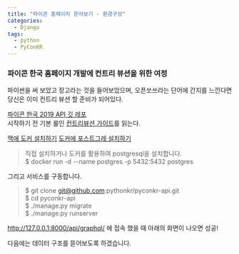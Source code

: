```yaml
---
title: "파이콘 홈페이지 뜯어보기 - 환경구성"
categories:
  - Django
tags:
  - python
  - PyConKR
---
```


### 파이콘 한국 홈페이지 개발에 컨트리 뷰션을 위한 여정

파이썬을 써 보았고 장고라는 것을 들어보았으며, 오픈쏘쓰라는 단어에 간지를 느낀다면 당신은 이미 컨트리 뷰션 할 준비가 되어있다.  

[파이콘 한국 2019 API 깃 레포](https://github.com/pythonkr/pyconkr-api)  
시작하기 전 기본 룰인 [컨트리뷰션 가이드](https://github.com/pythonkr/pyconkr-api/blob/develop/.github/CONTRIBUTING.md)를 읽는다.  

[맥에 도커 설치하기](https://kamang-it.tistory.com/entry/Docker-%EC%84%A4%EC%B9%98-Mac%ED%8E%B8)
[도커에 포스트그레 설치하기](https://judo0179.tistory.com/48)

> 직접 설치하거나 도커를 활용하여 postgresql을 설치합니다.  
$ docker run -d --name postgres -p 5432:5432 postgres

그리고 서비스를 구동합니다.

>$ git clone git@github.com:pythonkr/pyconkr-api.git  
$ cd pyconkr-api   
$ ./manage.py migrate  
$ ./manage.py runserver  

http://127.0.0.1:8000/api/graphql/ 에 접속 했을 때 아래의 화면이 나오면 성공!

다음에는 데이터 구조를 뜯어보도록 하겠습니다.
